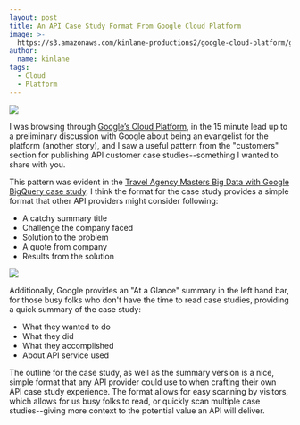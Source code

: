 ```yaml
---
layout: post
title: An API Case Study Format From Google Cloud Platform
image: >-
  https://s3.amazonaws.com/kinlane-productions2/google-cloud-platform/google-cloud-platform-logo.png
author:
  name: kinlane
tags:
  - Cloud
  - Platform
---
```

[![](https://s3.amazonaws.com/kinlane-productions2/google-cloud-platform/google-cloud-platform-logo.png)](https://cloud.google.com)

I was browsing through [Google’s Cloud Platform](https://cloud.google.com), in the 15 minute lead up to a preliminary discussion with Google about being an evangelist for the platform (another story), and I saw a useful pattern from the "customers" section for publishing API customer case studies--something I wanted to share with you.

This pattern was evident in the [Travel Agency Masters Big Data with Google BigQuery case study](https://cloud.google.com/customers/redbus/). I think the format for the case study provides a simple format that other API providers might consider following:

*   A catchy summary title 
*   Challenge the company faced 
*   Solution to the problem 
*   A quote from company 
*   Results from the solution

[![](https://s3.amazonaws.com/kinlane-productions2/google-cloud-platform/logo-redbus.jpg)](https://cloud.google.com/customers/redbus/)

Additionally, Google provides an "At a Glance" summary in the left hand bar, for those busy folks who don't have the time to read case studies, providing a quick summary of the case study:

*   What they wanted to do 
*   What they did 
*   What they accomplished 
*   About API service used

The outline for the case study, as well as the summary version is a nice, simple format that any API provider could use to when crafting their own API case study experience. The format allows for easy scanning by visitors, which allows for us busy folks to read, or quickly scan multiple case studies--giving more context to the potential value an API will deliver.